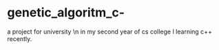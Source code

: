 # genetic_algoritm_c-
a project for university \n
in my second year of cs college I learning c++ recently.
